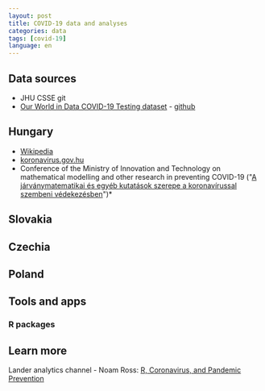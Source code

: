 ```yaml
---
layout: post
title: COVID-19 data and analyses
categories: data
tags: [covid-19]
language: en
---
```



## Data sources
 - JHU CSSE git
 - [Our World in Data COVID-19 Testing dataset](https://ourworldindata.org/covid-testing)
 		- [github](https://github.com/owid/covid-19-data/tree/master/public/data/testing)

## Hungary
 - [Wikipedia](https://en.wikipedia.org/wiki/2020_coronavirus_pandemic_in_Hungary)
 - [koronavirus.gov.hu](https://koronavirus.gov.hu/)
 - Conference of the Ministry of Innovation and Technology on mathematical modelling and other research in preventing COVID-19 ("[A járványmatematikai és egyéb kutatások szerepe a koronavírussal szembeni védekezésben](https://youtu.be/q7vnYyzm00g)")*


## Slovakia

## Czechia

## Poland

## Tools and apps

### R packages

## Learn more

Lander analytics channel - Noam Ross: [R, Coronavirus, and Pandemic Prevention](https://youtu.be/5UXbfs5xIq0)


<!--- this is going to be a new post 
## 
 --->
